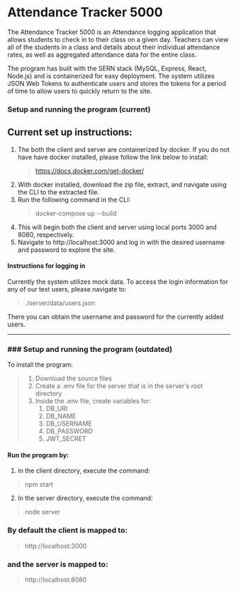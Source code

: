# Attendance Tracker 5000

The Attendance Tracker 5000 is an Attendance logging application that allows students to check in to their class on a given day.  Teachers can view all of the students in a class and details about their individual attendance rates, as well as aggregated attendance data for the entire class.

The program has built with the SERN stack (MySQL, Express, React, Node.js) and is containerized for easy deployment.  The system utilizes JSON Web Tokens to authenticate users and stores the tokens for a period of time to allow users to quickly return to the site.  

### Setup and running the program (current)

## Current set up instructions:
1. The both the client and server are containerized by docker.  If you do not have have docker installed, please follow the link below to install:
    >https://docs.docker.com/get-docker/
2. With docker installed, download the zip file, extract, and navigate using the CLI to the extracted file.
3. Run the following command in the CLI:
    >docker-compose up --build
4. This will begin both the client and server using local ports 3000 and 8080, respectively.
5. Navigate to http://localhost:3000 and log in with the desired username and password to explore the site.


#### Instructions for logging in

Currently the system utilizes mock data.  To access the login information for any of our test users, please navigate to:

> ./server/data/users.json

There you can obtain the username and password for the currently added users.


------------------------------------------------------------------------------------------------------------------------------------------------------------------------------------------------------------------------------------------------------------------------------------------------------------------------------------------------------------------



### ### Setup and running the program (outdated)
To install the program: 
>1. Download the source files 
>2. Create a .env file for the server that is in the server's root directory
>3. Inside the .env file, create variables for:
>    1. DB_URI
>    2. DB_NAME
>    3. DB_USERNAME
>    4. DB_PASSWORD
>    5. JWT_SECRET

#### Run the program by:
1. In the client directory, execute the command:
>npm start
2. In the server directory, execute the command:
>node server

### By default the client is mapped to:
> http://localhost:3000
### and the server is mapped to:
> http://localhost:8080
